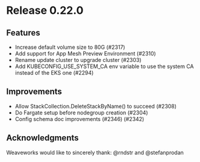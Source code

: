 # Release 0.22.0

## Features

- Increase default volume size to 80G (#2317)
- Add support for App Mesh Preview Environment (#2310)
- Rename update cluster to upgrade cluster (#2303)
- Add KUBECONFIG_USE_SYSTEM_CA env variable to use the system CA instead of the EKS one (#2294)

## Improvements

- Allow StackCollection.DeleteStackByName() to succeed (#2308)
- Do Fargate setup before nodegroup creation (#2304)
- Config schema doc improvements (#2346) (#2342)

## Acknowledgments
Weaveworks would like to sincerely thank:
@rndstr and @stefanprodan
